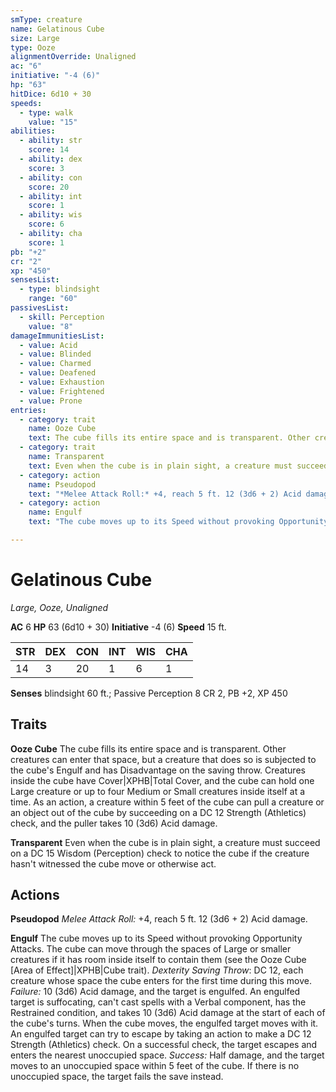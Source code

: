 ```yaml
---
smType: creature
name: Gelatinous Cube
size: Large
type: Ooze
alignmentOverride: Unaligned
ac: "6"
initiative: "-4 (6)"
hp: "63"
hitDice: 6d10 + 30
speeds:
  - type: walk
    value: "15"
abilities:
  - ability: str
    score: 14
  - ability: dex
    score: 3
  - ability: con
    score: 20
  - ability: int
    score: 1
  - ability: wis
    score: 6
  - ability: cha
    score: 1
pb: "+2"
cr: "2"
xp: "450"
sensesList:
  - type: blindsight
    range: "60"
passivesList:
  - skill: Perception
    value: "8"
damageImmunitiesList:
  - value: Acid
  - value: Blinded
  - value: Charmed
  - value: Deafened
  - value: Exhaustion
  - value: Frightened
  - value: Prone
entries:
  - category: trait
    name: Ooze Cube
    text: The cube fills its entire space and is transparent. Other creatures can enter that space, but a creature that does so is subjected to the cube's Engulf and has Disadvantage on the saving throw. Creatures inside the cube have Cover|XPHB|Total Cover, and the cube can hold one Large creature or up to four Medium or Small creatures inside itself at a time. As an action, a creature within 5 feet of the cube can pull a creature or an object out of the cube by succeeding on a DC 12 Strength (Athletics) check, and the puller takes 10 (3d6) Acid damage.
  - category: trait
    name: Transparent
    text: Even when the cube is in plain sight, a creature must succeed on a DC 15 Wisdom (Perception) check to notice the cube if the creature hasn't witnessed the cube move or otherwise act.
  - category: action
    name: Pseudopod
    text: "*Melee Attack Roll:* +4, reach 5 ft. 12 (3d6 + 2) Acid damage."
  - category: action
    name: Engulf
    text: "The cube moves up to its Speed without provoking Opportunity Attacks. The cube can move through the spaces of Large or smaller creatures if it has room inside itself to contain them (see the Ooze Cube [Area of Effect]|XPHB|Cube trait). *Dexterity Saving Throw*: DC 12, each creature whose space the cube enters for the first time during this move. *Failure:*  10 (3d6) Acid damage, and the target is engulfed. An engulfed target is suffocating, can't cast spells with a Verbal component, has the Restrained condition, and takes 10 (3d6) Acid damage at the start of each of the cube's turns. When the cube moves, the engulfed target moves with it. An engulfed target can try to escape by taking an action to make a DC 12 Strength (Athletics) check. On a successful check, the target escapes and enters the nearest unoccupied space. *Success:*  Half damage, and the target moves to an unoccupied space within 5 feet of the cube. If there is no unoccupied space, the target fails the save instead."

---
```


# Gelatinous Cube
*Large, Ooze, Unaligned*

**AC** 6
**HP** 63 (6d10 + 30)
**Initiative** -4 (6)
**Speed** 15 ft.

| STR | DEX | CON | INT | WIS | CHA |
| --- | --- | --- | --- | --- | --- |
| 14 | 3 | 20 | 1 | 6 | 1 |

**Senses** blindsight 60 ft.; Passive Perception 8
CR 2, PB +2, XP 450

## Traits

**Ooze Cube**
The cube fills its entire space and is transparent. Other creatures can enter that space, but a creature that does so is subjected to the cube's Engulf and has Disadvantage on the saving throw. Creatures inside the cube have Cover|XPHB|Total Cover, and the cube can hold one Large creature or up to four Medium or Small creatures inside itself at a time. As an action, a creature within 5 feet of the cube can pull a creature or an object out of the cube by succeeding on a DC 12 Strength (Athletics) check, and the puller takes 10 (3d6) Acid damage.

**Transparent**
Even when the cube is in plain sight, a creature must succeed on a DC 15 Wisdom (Perception) check to notice the cube if the creature hasn't witnessed the cube move or otherwise act.

## Actions

**Pseudopod**
*Melee Attack Roll:* +4, reach 5 ft. 12 (3d6 + 2) Acid damage.

**Engulf**
The cube moves up to its Speed without provoking Opportunity Attacks. The cube can move through the spaces of Large or smaller creatures if it has room inside itself to contain them (see the Ooze Cube [Area of Effect]|XPHB|Cube trait). *Dexterity Saving Throw*: DC 12, each creature whose space the cube enters for the first time during this move. *Failure:*  10 (3d6) Acid damage, and the target is engulfed. An engulfed target is suffocating, can't cast spells with a Verbal component, has the Restrained condition, and takes 10 (3d6) Acid damage at the start of each of the cube's turns. When the cube moves, the engulfed target moves with it. An engulfed target can try to escape by taking an action to make a DC 12 Strength (Athletics) check. On a successful check, the target escapes and enters the nearest unoccupied space. *Success:*  Half damage, and the target moves to an unoccupied space within 5 feet of the cube. If there is no unoccupied space, the target fails the save instead.
